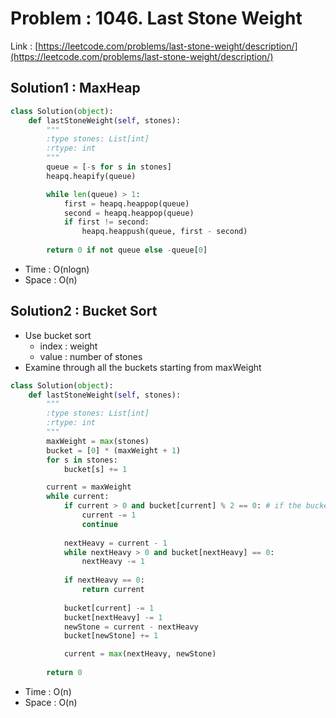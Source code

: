 # Problem : 1046. Last Stone Weight
Link : [https://leetcode.com/problems/last-stone-weight/description/](https://leetcode.com/problems/last-stone-weight/description/)

## Solution1 : MaxHeap
```python
class Solution(object):
    def lastStoneWeight(self, stones):
        """
        :type stones: List[int]
        :rtype: int
        """
        queue = [-s for s in stones]
        heapq.heapify(queue)

        while len(queue) > 1:
            first = heapq.heappop(queue)
            second = heapq.heappop(queue)
            if first != second:
                heapq.heappush(queue, first - second)
            
        return 0 if not queue else -queue[0]
```
- Time : O(nlogn)
- Space : O(n)

## Solution2 : Bucket Sort
- Use bucket sort
    - index : weight
    - value : number of stones
- Examine through all the buckets starting from maxWeight
```python
class Solution(object):
    def lastStoneWeight(self, stones):
        """
        :type stones: List[int]
        :rtype: int
        """
        maxWeight = max(stones)
        bucket = [0] * (maxWeight + 1)
        for s in stones:
            bucket[s] += 1

        current = maxWeight
        while current:
            if current > 0 and bucket[current] % 2 == 0: # if the bucket contains even number, meets the condition that x == y, so smash (skip) the stones
                current -= 1
                continue
            
            nextHeavy = current - 1
            while nextHeavy > 0 and bucket[nextHeavy] == 0:
                nextHeavy -= 1
            
            if nextHeavy == 0:
                return current
            
            bucket[current] -= 1
            bucket[nextHeavy] -= 1
            newStone = current - nextHeavy
            bucket[newStone] += 1

            current = max(nextHeavy, newStone)
        
        return 0
```
- Time : O(n)
- Space : O(n)
